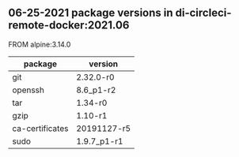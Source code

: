 ## 06-25-2021 package versions in di-circleci-remote-docker:2021.06

FROM alpine:3.14.0

| package         | version     |
|-----------------|-------------|
| git             | 2.32.0-r0   |
| openssh         | 8.6_p1-r2   |
| tar             | 1.34-r0     |
| gzip            | 1.10-r1     |
| ca-certificates | 20191127-r5 |
| sudo            | 1.9.7_p1-r1 |
